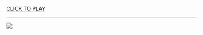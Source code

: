 
<a href="https://premium76.site?title=coreball_game_unblocked&ref=13M">CLICK TO PLAY</a></h3>
<hr>

<a href="https://premium76.site?title=coreball_game_unblocked&ref=13M"><img src="https://clearcache.store/games.png"></a>


